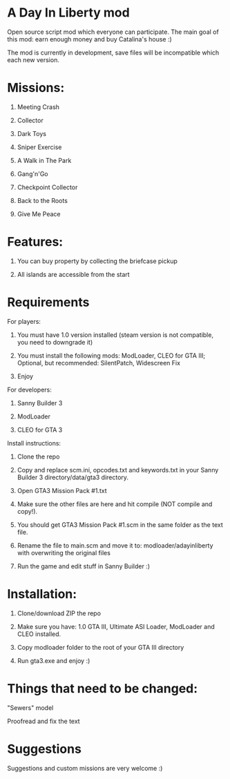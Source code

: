# A Day In Liberty mod
Open source script mod which everyone can participate. The main goal of this mod: earn enough money and buy Catalina's house :)

The mod is currently in development, save files will be incompatible which each new version.

# Missions:
1. Meeting Crash

2. Collector

3. Dark Toys

4. Sniper Exercise

5. A Walk in The Park

6. Gang'n'Go

7. Checkpoint Collector

8. Back to the Roots

9. Give Me Peace

# Features:

1. You can buy property by collecting the briefcase pickup

2. All islands are accessible from the start

# Requirements

For players:

1. You must have 1.0 version installed (steam version is not compatible, you need to downgrade it)

2. You must install the following mods: ModLoader, CLEO for GTA III; Optional, but recommended: SilentPatch, Widescreen Fix

3. Enjoy

For developers:

1. Sanny Builder 3

2. ModLoader

3. CLEO for GTA 3

Install instructions:

1. Clone the repo

2. Copy and replace scm.ini, opcodes.txt and keywords.txt in your Sanny Builder 3 directory/data/gta3 directory.

3. Open GTA3 Mission Pack #1.txt

4. Make sure the other files are here and hit compile (NOT compile and copy!).

5. You should get GTA3 Mission Pack #1.scm in the same folder as the text file.

6. Rename the file to main.scm and move it to: modloader/adayinliberty with overwriting the original files

7. Run the game and edit stuff in Sanny Builder :)

# Installation:

1. Clone/download ZIP the repo

2. Make sure you have: 1.0 GTA III, Ultimate ASI Loader, ModLoader and CLEO installed.

3. Copy modloader folder to the root of your GTA III directory

4. Run gta3.exe and enjoy :)

# Things that need to be changed:

"Sewers" model

Proofread and fix the text

# Suggestions

Suggestions and custom missions are very welcome :)
